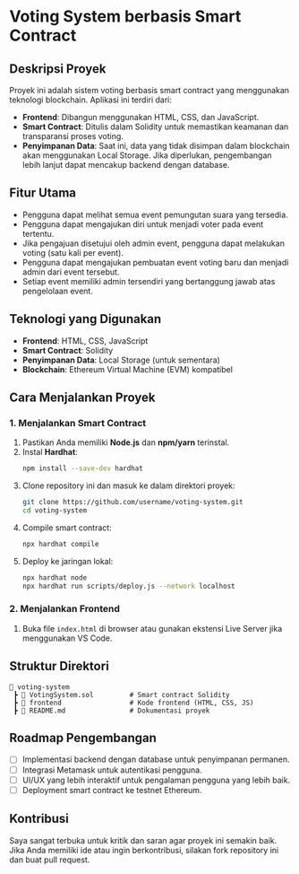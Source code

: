 # Voting System berbasis Smart Contract

## Deskripsi Proyek
Proyek ini adalah sistem voting berbasis smart contract yang menggunakan teknologi blockchain.
Aplikasi ini terdiri dari:
- **Frontend**: Dibangun menggunakan HTML, CSS, dan JavaScript.
- **Smart Contract**: Ditulis dalam Solidity untuk memastikan keamanan dan transparansi proses voting.
- **Penyimpanan Data**: Saat ini, data yang tidak disimpan dalam blockchain akan menggunakan Local Storage. Jika diperlukan, pengembangan lebih lanjut dapat mencakup backend dengan database.

## Fitur Utama
- Pengguna dapat melihat semua event pemungutan suara yang tersedia.
- Pengguna dapat mengajukan diri untuk menjadi voter pada event tertentu.
- Jika pengajuan disetujui oleh admin event, pengguna dapat melakukan voting (satu kali per event).
- Pengguna dapat mengajukan pembuatan event voting baru dan menjadi admin dari event tersebut.
- Setiap event memiliki admin tersendiri yang bertanggung jawab atas pengelolaan event.

## Teknologi yang Digunakan
- **Frontend**: HTML, CSS, JavaScript
- **Smart Contract**: Solidity
- **Penyimpanan Data**: Local Storage (untuk sementara)
- **Blockchain**: Ethereum Virtual Machine (EVM) kompatibel

## Cara Menjalankan Proyek
### 1. Menjalankan Smart Contract
1. Pastikan Anda memiliki **Node.js** dan **npm/yarn** terinstal.
2. Instal **Hardhat**:
   ```sh
   npm install --save-dev hardhat
   ```
3. Clone repository ini dan masuk ke dalam direktori proyek:
   ```sh
   git clone https://github.com/username/voting-system.git
   cd voting-system
   ```
4. Compile smart contract:
   ```sh
   npx hardhat compile
   ```
5. Deploy ke jaringan lokal:
   ```sh
   npx hardhat node
   npx hardhat run scripts/deploy.js --network localhost
   ```

### 2. Menjalankan Frontend
1. Buka file `index.html` di browser atau gunakan ekstensi Live Server jika menggunakan VS Code.

## Struktur Direktori
```
📂 voting-system
 ┣ 📂 VotingSystem.sol         # Smart contract Solidity
 ┣ 📂 frontend                 # Kode frontend (HTML, CSS, JS)
 ┣ 📜 README.md                # Dokumentasi proyek
```

## Roadmap Pengembangan
- [ ] Implementasi backend dengan database untuk penyimpanan permanen.
- [ ] Integrasi Metamask untuk autentikasi pengguna.
- [ ] UI/UX yang lebih interaktif untuk pengalaman pengguna yang lebih baik.
- [ ] Deployment smart contract ke testnet Ethereum.

## Kontribusi
Saya sangat terbuka untuk kritik dan saran agar proyek ini semakin baik. Jika Anda memiliki ide atau ingin berkontribusi, silakan fork repository ini dan buat pull request.

